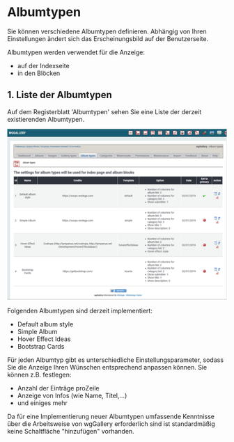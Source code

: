 # Albumtypen

Sie können verschiedene Albumtypen definieren. Abhängig von Ihren Einstellungen ändert sich das Erscheinungsbild auf der Benutzerseite.

Albumtypen werden verwendet für die Anzeige:

* auf der Indexseite
* in den Blöcken

## 1. Liste der Albumtypen

Auf dem Registerblatt 'Albumtypen' sehen Sie eine Liste der derzeit existierenden Albumtypen.

![Liste der Albumtypen](../../.gitbook/assets/albumtypes1.png)

Folgenden Albumtypen sind derzeit implementiert:

* Default album style
* Simple Album
* Hover Effect Ideas
* Bootstrap Cards

Für jeden Albumtyp gibt es unterschiedliche Einstellungsparameter, sodass Sie die Anzeige Ihren Wünschen entsprechend anpassen können. Sie können z.B. festlegen:

* Anzahl der Einträge proZeile
* Anzeige von Infos \(wie Name, Titel,...\)
* und einiges mehr

Da für eine Implementierung neuer Albumtypen umfassende Kenntnisse über die Arbeitsweise von wgGallery erforderlich sind ist standardmäßig keine Schaltfläche "hinzufügen" vorhanden.

